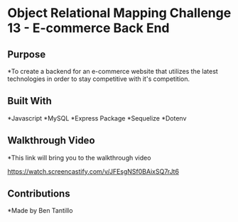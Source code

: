 # Object Relational Mapping Challenge 13 - E-commerce Back End 

## Purpose

*To create a backend for an e-commerce website that utilizes  the latest technologies in order to stay competitive with it's competition.

## Built With

*Javascript
*MySQL
*Express Package
*Sequelize
*Dotenv


## Walkthrough Video

*This link will bring you to the walkthrough video

https://watch.screencastify.com/v/JFEsgNSf0BAixSQ7rJt6


## Contributions

*Made by Ben Tantillo
